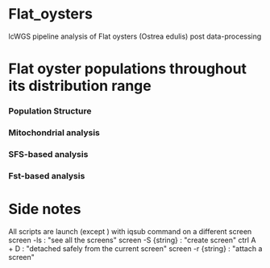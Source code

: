 # Flat_oysters
lcWGS pipeline analysis of Flat oysters (Ostrea edulis) post data-processing

# Flat oyster populations throughout its distribution range
### Population Structure
### Mitochondrial analysis
### SFS-based analysis
### Fst-based analysis

# Side notes
All scripts are launch (except ) with iqsub command on a different screen 
screen -ls : "see all the screens"
screen -S {string} : "create screen"
ctrl A + D : "detached safely from the current screen"
screen -r {string} : "attach a screen"
